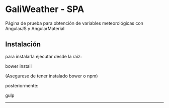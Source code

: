 # GaliWeather - SPA
Página de prueba para obtención de variables meteorológicas con AngularJS y AngularMaterial

## Instalación
para instalarla ejecutar desde la raiz:

bower install

(Asegurese de tener instalado bower o npm)

posteriormente:

gulp

-------
